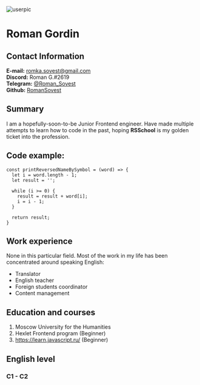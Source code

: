 ![userpic](https://live.staticflickr.com/65535/51750449843_90fde55efa_b.jpg "Me with a dog")

# Roman Gordin

## Contact Information
**E-mail:** [romka.sovest@gmail.com](mailto:romka.sovest@gmail.com)  
**Discord:** Roman G.#2619  
**Telegram:** [@Roman_Sovest](https://tlgg.ru/Roman_Sovest/)  
**Github:** [RomanSovest](https://github.com/RomanSovest/)

## Summary
I am a hopefully-soon-to-be Junior Frontend engineer. Have made multiple attempts to learn how to code in the past, hoping **RSSchool** is my golden ticket into the profession.

## Code example:
```
const printReversedNameBySymbol = (word) => {
  let i = word.length - 1;
  let result = '';

  while (i >= 0) {
    result = result + word[i];
    i = i - 1;
  }
  
  return result;
}
```
## Work experience
None in this particular field. Most of the work in my life has been concentrated around speaking English:  
- Translator
- English teacher
- Foreign students coordinator
- Content management

## Education and courses
1. Moscow University for the Humanities
2. Hexlet Frontend program (Beginner)
3. https://learn.javascript.ru/ (Beginner)

## English level
### C1 - C2

